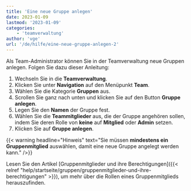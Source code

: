```yaml
---
title: 'Eine neue Gruppe anlegen'
date: 2023-01-09
lastmod: '2023-01-09'
categories:
    - 'teamverwaltung'
author: 'vge'
url: '/de/hilfe/eine-neue-gruppe-anlegen-2'
---
```


Als Team-Administrator können Sie in der Teamverwaltung neue Gruppen anlegen. Folgen Sie dazu dieser Anleitung:

1. Wechseln Sie in die **Teamverwaltung**.
2. Klicken Sie unter **Navigation** auf den Menüpunkt **Team**.
3. Wählen Sie die Kategorie **Gruppen** aus.
4. Scrollen Sie ganz nach unten und klicken Sie auf den Button **Gruppe anlegen**.
5. Legen Sie den **Namen** der Gruppe fest.
6. Wählen Sie die **Teammitglieder** aus, die der Gruppe angehören sollen, indem Sie deren Rolle von **keine** auf **Mitglied** oder **Admin** setzen.
7. Klicken Sie auf **Gruppe anlegen**.

{{< warning  headline="Hinweis"  text="Sie müssen **mindestens ein Gruppenmitglied** auswählen, damit eine neue Gruppe angelegt werden kann." />}}

Lesen Sie den Artikel [Gruppenmitglieder und ihre Berechtigungen]({{< relref "help/startseite/gruppen/gruppenmitglieder-und-ihre-berechtigungen" >}}), um mehr über die Rollen eines Gruppenmitglieds herauszufinden.
